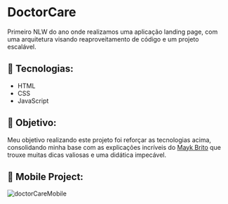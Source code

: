 # DoctorCare
Primeiro NLW do ano onde realizamos uma aplicação landing page, com uma arquitetura visando reaproveitamento de código e um projeto escalável.

## 👾 Tecnologias:
- HTML
- CSS
- JavaScript

## 🎯 Objetivo: 
Meu objetivo realizando este projeto foi reforçar as tecnologias acima, consolidando minha base com as explicações incríveis do <a href= "https://www.linkedin.com/in/maykbrito/">Mayk Brito</a> 
que trouxe muitas dicas valiosas e uma didática impecável.

## 📱 Mobile Project:
![doctorCareMobile](https://user-images.githubusercontent.com/69720222/167513362-1f4c2927-2a64-42e8-8367-c06d8496527b.gif)
